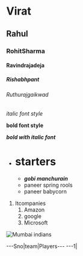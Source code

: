 # Virat
## Rahul
### RohitSharma
#### Ravindrajadeja
##### Rishabhpant
###### Ruthurajgaikwad

*italic font style*

**bold font style**

***bold with italic font***

* # starters
    * ***gobi manchurain***
    * paneer spring rools
    * paneer babycorn
 
1. Itcompanies
      1. Amazon
      2. google
      3. Microsoft 

![Mumbai indians](https://images.news18.com/ibnlive/uploads/2020/07/1595562166_ipl-mumbai-indians-.jpg?im=FitAndFill,width=1200,height=900)

---Sno|team|Players---
---1|
    

